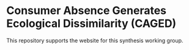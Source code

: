 # Consumer Absence Generates Ecological Dissimilarity (CAGED)

This repository supports the website for this synthesis working group.
